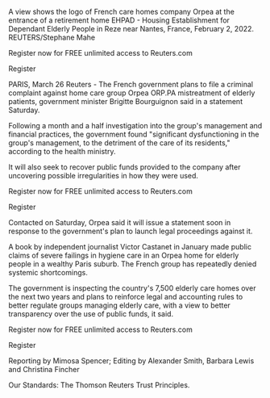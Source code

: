 A view shows the logo of French care homes company Orpea at the entrance of a
retirement home EHPAD - Housing Establishment for Dependant Elderly People
in Reze near Nantes, France, February 2, 2022. REUTERS/Stephane Mahe

 Register now for FREE unlimited access to Reuters.com

Register

PARIS, March 26 Reuters - The French government plans to file a criminal
complaint against home care group Orpea
ORP.PA
mistreatment of elderly patients, government minister Brigitte Bourguignon
said in a statement Saturday.

Following a month and a half investigation into the group's management and
financial practices, the government found "significant dysfunctioning in the
group's management, to the detriment of the care of its residents," according
to the health ministry.

It will also seek to recover public funds provided to the company after
uncovering possible irregularities in how they were used.

 Register now for FREE unlimited access to Reuters.com

Register

Contacted on Saturday, Orpea said it will issue a statement soon in response
to the government's plan to launch legal proceedings against it.

A book by independent journalist Victor Castanet in January made public claims
of severe failings in hygiene care in an Orpea home for elderly people in a
wealthy Paris suburb. The French group has repeatedly denied systemic
shortcomings.

The government is inspecting the country's 7,500 elderly care homes over the
next two years and plans to reinforce legal and accounting rules to better
regulate groups managing elderly care, with a view to better transparency over
the use of public funds, it said.

 Register now for FREE unlimited access to Reuters.com

Register

Reporting by Mimosa Spencer; Editing by Alexander Smith, Barbara Lewis and
Christina Fincher

Our Standards: The Thomson Reuters Trust
Principles.


